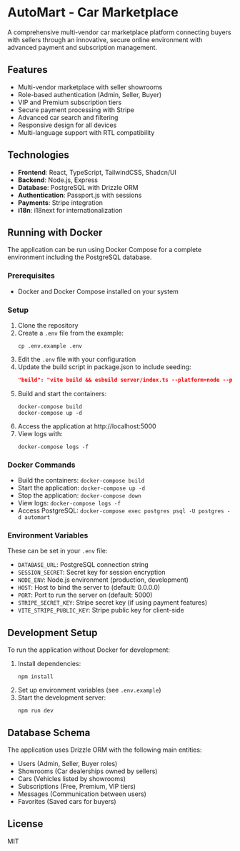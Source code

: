 # AutoMart - Car Marketplace

A comprehensive multi-vendor car marketplace platform connecting buyers with sellers through an innovative, secure online environment with advanced payment and subscription management.

## Features

- Multi-vendor marketplace with seller showrooms
- Role-based authentication (Admin, Seller, Buyer)
- VIP and Premium subscription tiers
- Secure payment processing with Stripe
- Advanced car search and filtering
- Responsive design for all devices
- Multi-language support with RTL compatibility

## Technologies

- **Frontend**: React, TypeScript, TailwindCSS, Shadcn/UI
- **Backend**: Node.js, Express
- **Database**: PostgreSQL with Drizzle ORM
- **Authentication**: Passport.js with sessions
- **Payments**: Stripe integration
- **i18n**: i18next for internationalization

## Running with Docker

The application can be run using Docker Compose for a complete environment including the PostgreSQL database.

### Prerequisites

- Docker and Docker Compose installed on your system

### Setup

1. Clone the repository
2. Create a `.env` file from the example:
   ```
   cp .env.example .env
   ```
3. Edit the `.env` file with your configuration
4. Update the build script in package.json to include seeding:
   ```json
   "build": "vite build && esbuild server/index.ts --platform=node --packages=external --bundle --format=esm --outdir=dist && esbuild server/seed.ts --platform=node --packages=external --bundle --format=esm --outdir=dist"
   ```
5. Build and start the containers:
   ```
   docker-compose build
   docker-compose up -d
   ```
6. Access the application at http://localhost:5000
7. View logs with:
   ```
   docker-compose logs -f
   ```

### Docker Commands

- Build the containers: `docker-compose build`
- Start the application: `docker-compose up -d`
- Stop the application: `docker-compose down`
- View logs: `docker-compose logs -f`
- Access PostgreSQL: `docker-compose exec postgres psql -U postgres -d automart`

### Environment Variables

These can be set in your `.env` file:

- `DATABASE_URL`: PostgreSQL connection string
- `SESSION_SECRET`: Secret key for session encryption
- `NODE_ENV`: Node.js environment (production, development)
- `HOST`: Host to bind the server to (default: 0.0.0.0)
- `PORT`: Port to run the server on (default: 5000)
- `STRIPE_SECRET_KEY`: Stripe secret key (if using payment features)
- `VITE_STRIPE_PUBLIC_KEY`: Stripe public key for client-side

## Development Setup

To run the application without Docker for development:

1. Install dependencies:
   ```
   npm install
   ```
2. Set up environment variables (see `.env.example`)
3. Start the development server:
   ```
   npm run dev
   ```

## Database Schema

The application uses Drizzle ORM with the following main entities:

- Users (Admin, Seller, Buyer roles)
- Showrooms (Car dealerships owned by sellers)
- Cars (Vehicles listed by showrooms)
- Subscriptions (Free, Premium, VIP tiers)
- Messages (Communication between users)
- Favorites (Saved cars for buyers)

## License

MIT